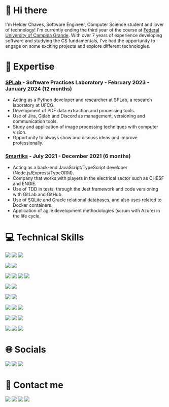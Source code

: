 # 👋 Hi there

I'm Helder Chaves, Software Engineer, Computer Science student and lover of technology! I'm currently ending the third year of the course at [Federal University of Campina Grande](https://www.computacao.ufcg.edu.br/). With over 7 years of experience developing software and studying the CS fundamentals, I've had the opportunity to engage on some exciting projects and explore different technologies.

# 🚀 Expertise

### [SPLab](https://splab.computacao.ufcg.edu.br/) - Software Practices Laboratory - February 2023 - January 2024 (12 months)
- Acting as a Python developer and researcher at SPLab, a research laboratory at UFCG.
- Development of PDF data extraction and processing tools.
- Use of Jira, Gitlab and Discord as management, versioning and communication tools.
- Study and application of image processing techniques with computer vision.
- Opportunity to always show and discuss ideas and improve professionally.

### [Smartiks](https://www.smartiks.com/) - July 2021 - December 2021 (6 months)
- Acting as a back-end JavaScript/TypeScript developer (Node.js/Express/TypeORM).
- Company that works with players in the electrical sector such as CHESF and ENGIE.
- Use of TDD in tests, through the Jest framework and code versioning with GitLab and GitHub.
- Use of SQLite and Oracle relational databases, and also uses related to Docker containers.
- Application of agile development methodologies (scrum with Azure) in the life cycle.

# 💻 Technical Skills

![](https://img.shields.io/badge/Python-3776AB?style=for-the-badge&logo=python&logoColor=white)
![](https://img.shields.io/badge/Flask-000000?style=for-the-badge&logo=flask&logoColor=white)
![](https://img.shields.io/badge/Opencv-8b1df2?style=for-the-badge&logo=Opencv&logoColor=white)

![](https://img.shields.io/badge/Java-ED8B00?style=for-the-badge&logo=java&logoColor=white)
![](https://img.shields.io/badge/Spring-6DB33F?style=for-the-badge&logo=spring&logoColor=white)

![](https://img.shields.io/badge/Node.js-43853D?style=for-the-badge&logo=node.js&logoColor=white)
![](https://img.shields.io/badge/JavaScript-F7DF1E?style=for-the-badge&logo=javascript&logoColor=black)
![](https://img.shields.io/badge/TypeScript-007ACC?style=for-the-badge&logo=typescript&logoColor=white)
![](https://img.shields.io/badge/React-111111?style=for-the-badge&logo=react&logoColor=61DAFB)

![](https://img.shields.io/badge/C-00599C?style=for-the-badge&logo=c&logoColor=white)
![](https://img.shields.io/badge/Haskell-4B275F?style=for-the-badge&logo=haskell)

![](https://img.shields.io/badge/HTML5-E34F26?style=for-the-badge&logo=html5&logoColor=white)
![](https://img.shields.io/badge/CSS3-1572B6?style=for-the-badge&logo=css3&logoColor=white)

![](https://img.shields.io/badge/SQLite-07405E?style=for-the-badge&logo=sqlite&logoColor=white)
![](https://img.shields.io/badge/PostgreSQL-316192?style=for-the-badge&logo=postgresql&logoColor=white)
![](https://img.shields.io/badge/MongoDB-4EA94B?style=for-the-badge&logo=mongodb&logoColor=white)

![](https://img.shields.io/badge/Git-E34F26?style=for-the-badge&logo=git&logoColor=white)
![](https://img.shields.io/badge/GitHub-000000?style=for-the-badge&logo=github&logoColor=white)
![](https://img.shields.io/badge/GitLab-330F63?style=for-the-badge&logo=gitlab&logoColor=white)

![](https://img.shields.io/badge/Windows-017AD7?style=for-the-badge&logo=windows&logoColor=white)
![](https://img.shields.io/badge/Linux-E34F26?style=for-the-badge&logo=linux&logoColor=black)
![](https://img.shields.io/badge/macOS-FFFFFF?style=for-the-badge&logo=apple&logoColor=black)

# 🌐 Socials

[![](https://img.shields.io/badge/LinkedIn-0077B5?style=plastic&logo=linkedin&logoColor=white)](https://www.linkedin.com/in/heldercljr/)
[![](https://img.shields.io/badge/Instagram-E4405F?style=plastic&logo=instagram&logoColor=white)](https://instagram.com/heldercljr)
[![](https://img.shields.io/badge/X-000000?style=plastic&logo=x&logoColor=white)](https://x.com/heldercljr)

# 📲 Contact me

[![](https://img.shields.io/badge/WhatsApp-25D366?style=plastic&logo=whatsapp&logoColor=white)](https://api.whatsapp.com/send?phone=5583993334913)
[![](https://img.shields.io/badge/Telegram-2CA5E0?style=plastic&logo=telegram&logoColor=white)](https://t.me/heldercljr)
[![](https://img.shields.io/badge/Discord-39457E?style=plastic&logo=discord&logoColor=white)](https://discordapp.com/users/heldercljr)
[![](https://img.shields.io/badge/Gmail-D14836?style=plastic&logo=gmail&logoColor=white)](mailto:helder.junior@ccc.ufcg.edu.br)


